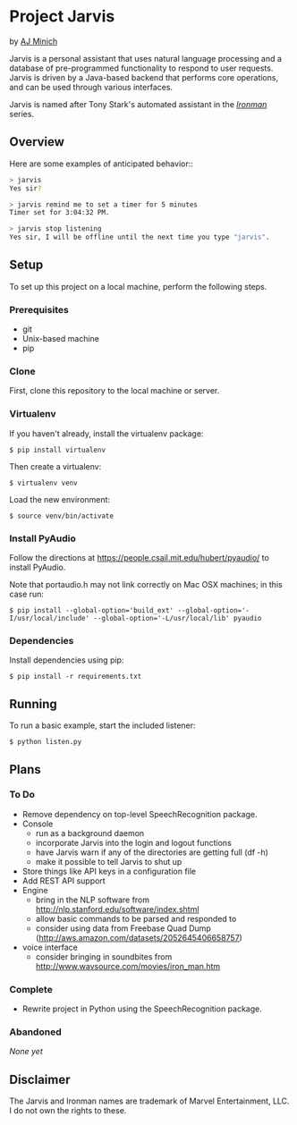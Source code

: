 # Project Jarvis

by [AJ Minich](http://ajminich.com/projects)

Jarvis is a personal assistant that uses natural language processing and a database 
of pre-programmed functionality to respond to user requests. Jarvis is driven by a 
Java-based backend that performs core operations, and can be used through various 
interfaces.

Jarvis is named after Tony Stark's automated assistant in the *[Ironman](http://en.wikipedia.org/wiki/Edwin_Jarvis#Film)* series.

## Overview

Here are some examples of anticipated behavior::

```bash
> jarvis
Yes sir?

> jarvis remind me to set a timer for 5 minutes
Timer set for 3:04:32 PM.

> jarvis stop listening
Yes sir, I will be offline until the next time you type "jarvis".
```

## Setup
To set up this project on a local machine, perform the following steps.

### Prerequisites
- git
- Unix-based machine
- pip

### Clone
First, clone this repository to the local machine or server.

### Virtualenv
If you haven't already, install the virtualenv package:
 
    $ pip install virtualenv
    
Then create a virtualenv:

    $ virtualenv venv
    
Load the new environment:

    $ source venv/bin/activate

### Install PyAudio
Follow the directions at https://people.csail.mit.edu/hubert/pyaudio/ to install PyAudio.

Note that portaudio.h may not link correctly on Mac OSX machines; in this case
run:

    $ pip install --global-option='build_ext' --global-option='-I/usr/local/include' --global-option='-L/usr/local/lib' pyaudio
    
### Dependencies
Install dependencies using pip:

    $ pip install -r requirements.txt

## Running
To run a basic example, start the included listener:

    $ python listen.py

## Plans

### To Do
- Remove dependency on top-level SpeechRecognition package. 
- Console
  - run as a background daemon
  - incorporate Jarvis into the login and logout functions
  - have Jarvis warn if any of the directories are getting full (df -h)
  - make it possible to tell Jarvis to shut up
- Store things like API keys in a configuration file
- Add REST API support
- Engine
  - bring in the NLP software from http://nlp.stanford.edu/software/index.shtml
  - allow basic commands to be parsed and responded to
  - consider using data from Freebase Quad Dump (http://aws.amazon.com/datasets/2052645406658757)
- voice interface
  - consider bringing in soundbites from http://www.wavsource.com/movies/iron_man.htm
  
### Complete
- Rewrite project in Python using the SpeechRecognition package.

### Abandoned
*None yet*

## Disclaimer
The Jarvis and Ironman names are trademark of Marvel Entertainment, LLC. I do
not own the rights to these.
